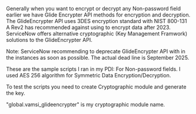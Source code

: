 Generally when you want to encrypt or decrypt any Non-password field earlier we have Glide Encrypter API methods for encryption and decryption. The GlideEncrypter API uses 3DES encryption standard with NIST 800-131 A Rev2 has recommended against using to encrypt data after 2023. ServiceNow offers alternative cryptographic (Key Management Framwork) solutions to the GlideEncrypter API. 

Note: ServiceNow recommending to deprecate GlideEncrypter API with in the instances as soon as possible. The actual dead line is September 2025.

These are the sample scripts I ran in my PDI: For Non-password fields. I used AES 256 algorithm for Symmetric Data Encryption/Decryption.

To test the scripts you need to create Cryptographic module and generate the key. 

"global.vamsi_glideencrypter" is my cryptographic module name.
